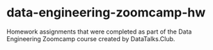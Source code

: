 # data-engineering-zoomcamp-hw
Homework assignments that were completed as part of the Data Engineering Zoomcamp course created by DataTalks.Club.
